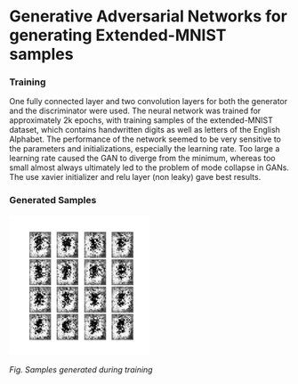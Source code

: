 # Generative Adversarial Networks for generating Extended-MNIST samples
### Training
One fully connected layer and two convolution layers for both the generator and the discriminator were used. The neural network was trained for approximately 2k epochs, with training samples of the extended-MNIST dataset, which contains handwritten digits as well as letters of the English Alphabet. The performance of the network seemed to be very sensitive to the parameters and initializations, especially the learning rate. Too large a learning rate caused the GAN to diverge from the minimum, whereas too small almost always ultimately led to the problem of mode collapse in GANs. 
The use xavier initializer and relu layer (non leaky) gave best results.

### Generated Samples
<img src="https://github.com/OrionMonk/GAN_EMNIST/blob/master/train.gif" width="50%">

*Fig. Samples generated during training*
